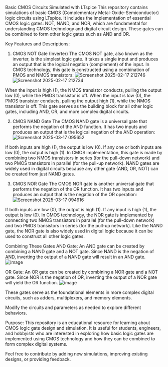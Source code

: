 Basic CMOS Circuits Simulated with LTspice
This repository contains simulations of basic CMOS (Complementary Metal-Oxide-Semiconductor) logic circuits using LTspice. It includes the implementation of essential CMOS logic gates: NOT, NAND, and NOR, which are fundamental for understanding CMOS technology and digital circuit design. These gates can be combined to form other logic gates such as AND and OR.

Key Features and Descriptions:
1. CMOS NOT Gate (Inverter)
The CMOS NOT gate, also known as the inverter, is the simplest logic gate. It takes a single input and produces an output that is the logical negation (complement) of the input. In CMOS technology, this gate is constructed using a combination of PMOS and NMOS transistors:
![Screenshot 2025-02-17 212746](https://github.com/user-attachments/assets/dff72471-b65d-48fb-a1ff-d3d597fa5d95)
![Screenshot 2025-02-17 212734](https://github.com/user-attachments/assets/df463e80-1c20-4301-b4f8-3ca741c16d93)

When the input is high (1), the NMOS transistor conducts, pulling the output low (0), while the PMOS transistor is off.
When the input is low (0), the PMOS transistor conducts, pulling the output high (1), while the NMOS transistor is off.
This gate serves as the building block for all other logic gates, including AND, OR, and more complex digital circuits.

2. CMOS NAND Gate
The CMOS NAND gate is a universal gate that performs the negation of the AND function. It has two inputs and produces an output that is the logical negation of the AND operation:
![Screenshot 2025-03-17 095652](https://github.com/user-attachments/assets/0ecc21ad-d1f3-4bc2-8008-6fb37046e855)

If both inputs are high (1), the output is low (0).
If any one or both inputs are low (0), the output is high (1).
In CMOS implementation, this gate is made by combining two NMOS transistors in series (for the pull-down network) and two PMOS transistors in parallel (for the pull-up network). NAND gates are widely used in digital circuits because any other gate (AND, OR, NOT) can be created from just NAND gates.

3. CMOS NOR Gate
The CMOS NOR gate is another universal gate that performs the negation of the OR function. It has two inputs and produces an output that is the negation of the OR operation:
![Screenshot 2025-03-17 094916](https://github.com/user-attachments/assets/8cbfc65b-35bb-4bee-9d1f-559dfb567dc8)

If both inputs are low (0), the output is high (1).
If any input is high (1), the output is low (0).
In CMOS technology, the NOR gate is implemented by connecting two NMOS transistors in parallel (for the pull-down network) and two PMOS transistors in series (for the pull-up network). Like the NAND gate, the NOR gate is also widely used in digital logic because it can be used to construct all other logic gates.

Combining These Gates
AND Gate: An AND gate can be created by combining a NAND gate and a NOT gate. Since NAND is the negation of AND, inverting the output of a NAND gate will result in an AND gate.
![image](https://github.com/user-attachments/assets/7d396e39-c7cf-4962-b749-e1e01c4a518b)

OR Gate: An OR gate can be created by combining a NOR gate and a NOT gate. Since NOR is the negation of OR, inverting the output of a NOR gate will yield the OR function.
![image](https://github.com/user-attachments/assets/8dcb21d2-73b3-4107-8a73-a69e86911896)

These gates serve as the foundational elements in more complex digital circuits, such as adders, multiplexers, and memory elements.


Modify the circuits and parameters as needed to explore different behaviors.

Purpose:
This repository is an educational resource for learning about CMOS logic gate design and simulation. It is useful for students, engineers, and hobbyists who are interested in exploring how basic logic gates are implemented using CMOS technology and how they can be combined to form complex digital systems.

Feel free to contribute by adding new simulations, improving existing designs, or providing feedback.

